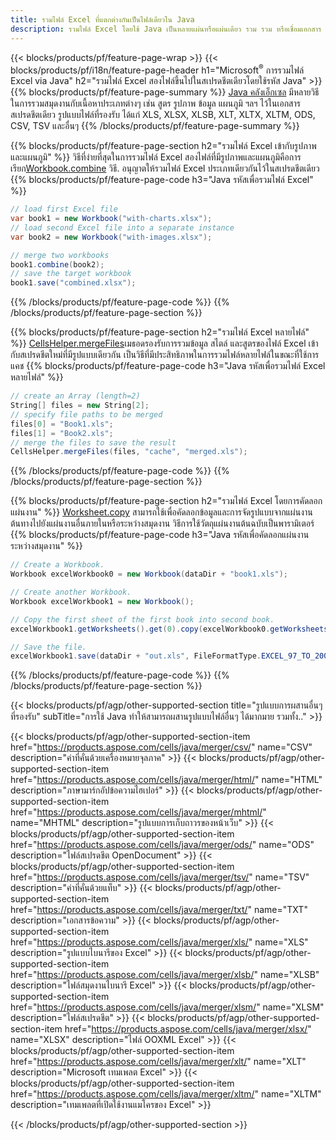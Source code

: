 ```yaml
---
title: รวมไฟล์ Excel ที่แตกต่างกันเป็นไฟล์เดียวใน Java
description: รวมไฟล์ Excel โดยใช้ Java เป็นหลายแผ่นหรือแผ่นเดียว รวม รวม หรือเชื่อมเอกสาร Excel เป็น PDF รูปภาพ และ HTML ด้วย
---
```

{{< blocks/products/pf/feature-page-wrap >}}
{{< blocks/products/pf/i18n/feature-page-header h1="Microsoft<sup>&reg;</sup> การรวมไฟล์ Excel via Java" h2="รวมไฟล์ Excel สองไฟล์ขึ้นไปในสเปรดชีตเดียวโดยใช้รหัส Java" >}}
{{% blocks/products/pf/feature-page-summary %}}
[Java คลังเอ็กเซล](/cells/th/java/) มีหลายวิธีในการรวมสมุดงานกับเนื้อหาประเภทต่างๆ เช่น สูตร รูปภาพ ข้อมูล แผนภูมิ ฯลฯ ไว้ในเอกสารสเปรดชีตเดียว รูปแบบไฟล์ที่รองรับ ได้แก่ XLS, XLSX, XLSB, XLT, XLTX, XLTM, ODS, CSV, TSV และอื่นๆ
{{% /blocks/products/pf/feature-page-summary %}}

{{% blocks/products/pf/feature-page-section h2="รวมไฟล์ Excel เข้ากับรูปภาพและแผนภูมิ" %}}
 วิธีที่ง่ายที่สุดในการรวมไฟล์ Excel สองไฟล์ที่มีรูปภาพและแผนภูมิคือการเรียก[Workbook.combine](https://reference.aspose.com/cells/java/com.aspose.cells/workbook#combine(com.aspose.cells.Workbook)) วิธี. อนุญาตให้รวมไฟล์ Excel ประเภทเดียวกันไว้ในสเปรดชีตเดียว
{{% blocks/products/pf/feature-page-code h3="Java รหัสเพื่อรวมไฟล์ Excel" %}}

```cs
// load first Excel file
var book1 = new Workbook("with-charts.xlsx");
// load second Excel file into a separate instance
var book2 = new Workbook("with-images.xlsx");

// merge two workbooks
book1.combine(book2);
// save the target workbook 
book1.save("combined.xlsx");
```
{{% /blocks/products/pf/feature-page-code %}}
{{% /blocks/products/pf/feature-page-section %}}

{{% blocks/products/pf/feature-page-section h2="รวมไฟล์ Excel หลายไฟล์" %}}
[CellsHelper.mergeFiles](https://reference.aspose.com/cells/java/com.aspose.cells/cellshelper#mergeFiles)เมธอดรองรับการรวมข้อมูล สไตล์ และสูตรของไฟล์ Excel เข้ากับสเปรดชีตใหม่ที่มีรูปแบบเดียวกัน เป็นวิธีที่มีประสิทธิภาพในการรวมไฟล์หลายไฟล์ในขณะที่ใช้การแคช
{{% blocks/products/pf/feature-page-code h3="Java รหัสเพื่อรวมไฟล์ Excel หลายไฟล์" %}}

```cs
// create an Array (length=2)
String[] files = new String[2];
// specify file paths to be merged
files[0] = "Book1.xls";
files[1] = "Book2.xls";
// merge the files to save the result
CellsHelper.mergeFiles(files, "cache", "merged.xls");

```
{{% /blocks/products/pf/feature-page-code %}}
{{% /blocks/products/pf/feature-page-section %}}

{{% blocks/products/pf/feature-page-section h2="รวมไฟล์ Excel โดยการคัดลอกแผ่นงาน" %}}
[Worksheet.copy](https://reference.aspose.com/cells/java/com.aspose.cells/worksheet#copy(com.aspose.cells.Worksheet)) สามารถใช้เพื่อคัดลอกข้อมูลและการจัดรูปแบบจากแผ่นงานต้นทางไปยังแผ่นงานอื่นภายในหรือระหว่างสมุดงาน วิธีการใช้วัตถุแผ่นงานต้นฉบับเป็นพารามิเตอร์
{{% blocks/products/pf/feature-page-code h3="Java รหัสเพื่อคัดลอกแผ่นงานระหว่างสมุดงาน" %}}

```cs
// Create a Workbook.
Workbook excelWorkbook0 = new Workbook(dataDir + "book1.xls");

// Create another Workbook.
Workbook excelWorkbook1 = new Workbook();

// Copy the first sheet of the first book into second book.
excelWorkbook1.getWorksheets().get(0).copy(excelWorkbook0.getWorksheets().get(0));

// Save the file.
excelWorkbook1.save(dataDir + "out.xls", FileFormatType.EXCEL_97_TO_2003);
```
{{% /blocks/products/pf/feature-page-code %}}
{{% /blocks/products/pf/feature-page-section %}}

{{< blocks/products/pf/agp/other-supported-section title="รูปแบบการผสานอื่นๆ ที่รองรับ" subTitle="การใช้ Java ทำให้สามารถผสานรูปแบบไฟล์อื่นๆ ได้มากมาย รวมทั้ง.." >}}

{{< blocks/products/pf/agp/other-supported-section-item href="https://products.aspose.com/cells/java/merger/csv/" name="CSV" description="ค่าที่คั่นด้วยเครื่องหมายจุลภาค" >}}
{{< blocks/products/pf/agp/other-supported-section-item href="https://products.aspose.com/cells/java/merger/html/" name="HTML" description="ภาษามาร์กอัปข้อความไฮเปอร์" >}}
{{< blocks/products/pf/agp/other-supported-section-item href="https://products.aspose.com/cells/java/merger/mhtml/" name="MHTML" description="รูปแบบการเก็บถาวรของหน้าเว็บ" >}}
{{< blocks/products/pf/agp/other-supported-section-item href="https://products.aspose.com/cells/java/merger/ods/" name="ODS" description="ไฟล์สเปรดชีต OpenDocument" >}}
{{< blocks/products/pf/agp/other-supported-section-item href="https://products.aspose.com/cells/java/merger/tsv/" name="TSV" description="ค่าที่คั่นด้วยแท็บ" >}}
{{< blocks/products/pf/agp/other-supported-section-item href="https://products.aspose.com/cells/java/merger/txt/" name="TXT" description="เอกสารข้อความ" >}}
{{< blocks/products/pf/agp/other-supported-section-item href="https://products.aspose.com/cells/java/merger/xls/" name="XLS" description="รูปแบบไบนารีของ Excel" >}}
{{< blocks/products/pf/agp/other-supported-section-item href="https://products.aspose.com/cells/java/merger/xlsb/" name="XLSB" description="ไฟล์สมุดงานไบนารี Excel" >}}
{{< blocks/products/pf/agp/other-supported-section-item href="https://products.aspose.com/cells/java/merger/xlsm/" name="XLSM" description="ไฟล์สเปรดชีต" >}}
{{< blocks/products/pf/agp/other-supported-section-item href="https://products.aspose.com/cells/java/merger/xlsx/" name="XLSX" description="ไฟล์ OOXML Excel" >}}
{{< blocks/products/pf/agp/other-supported-section-item href="https://products.aspose.com/cells/java/merger/xlt/" name="XLT" description="Microsoft เทมเพลต Excel" >}}
{{< blocks/products/pf/agp/other-supported-section-item href="https://products.aspose.com/cells/java/merger/xltm/" name="XLTM" description="เทมเพลตที่เปิดใช้งานแมโครของ Excel" >}}

{{< /blocks/products/pf/agp/other-supported-section >}}
